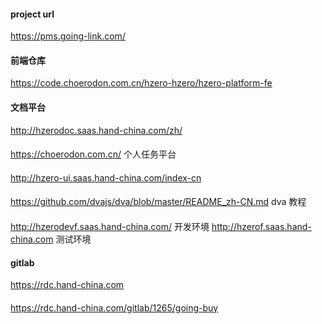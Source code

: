 #### project url

https://pms.going-link.com/

#### 前端仓库
https://code.choerodon.com.cn/hzero-hzero/hzero-platform-fe

####  文档平台
http://hzerodoc.saas.hand-china.com/zh/


#### 
https://choerodon.com.cn/ 个人任务平台


#### 
http://hzero-ui.saas.hand-china.com/index-cn

#### 
https://github.com/dvajs/dva/blob/master/README_zh-CN.md dva 教程


#### 
http://hzerodevf.saas.hand-china.com/ 开发环境
http://hzerof.saas.hand-china.com 测试环境

#### gitlab
https://rdc.hand-china.com

####
https://rdc.hand-china.com/gitlab/1265/going-buy
